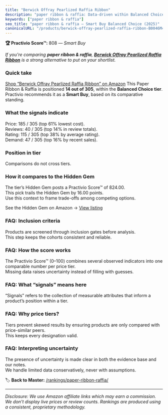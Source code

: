 ```yaml
---
title: "Berwick Offray Pearlized Raffia Ribbon"
description: "paper ribbon & raffia: Data-driven within Balanced Choice ranking using the Practivio Score™. Positioned by quality, value, demand, findability, momentum."
keywords: ["paper ribbon & raffia"]
seo_title: "paper ribbon & raffia — Smart Buy Balanced Choice (2025)"
canonicalURL: "/products/berwick-offray-pearlized-raffia-ribbon-B0046M4A18/"
---
```


**🏆 Practivio Score™:** 808 — _Smart Buy_


*If you're comparing **paper ribbon & raffia**, **[Berwick Offray Pearlized Raffia Ribbon](https://www.amazon.com/dp/B0046M4A18?tag=practivio-20)** is a strong alternative to put on your shortlist.*
### Quick take
[Shop “Berwick Offray Pearlized Raffia Ribbon” on Amazon](https://www.amazon.com/dp/B0046M4A18?tag=practivio-20)
This Paper Ribbon & Raffia is positioned **14 out of 305**, within the **Balanced Choice tier**.  
Practivio recommends it as a **Smart Buy**, based on its comparative standing.

### What the signals indicate
Price: 185 / 305 (top 61% lowest cost).  
Reviews: 40 / 305 (top 14% in review totals).  
Rating: 115 / 305 (top 38% by average rating).  
Demand: 47 / 305 (top 16% by recent sales).

### Position in tier
Comparisons do not cross tiers.

### How it compares to the Hidden Gem
The tier’s Hidden Gem posts a Practivio Score™ of 824.00.  
This pick trails the Hidden Gem by 16.00 points.  
Use this context to frame trade-offs among competing options.  

See the Hidden Gem on Amazon → [View listing](https://www.amazon.com/dp/B0D1K9L96S?tag=practivio-20)

### FAQ: Inclusion criteria
Products are screened through inclusion gates before analysis.  
This step keeps the cohorts consistent and reliable.

### FAQ: How the score works
The Practivio Score™ (0–100) combines several observed indicators into one comparable number per price tier.  
Missing data raises uncertainty instead of filling with guesses.

### FAQ: What “signals” means here
“Signals” refers to the collection of measurable attributes that inform a product’s position within a tier.

### FAQ: Why price tiers?
Tiers prevent skewed results by ensuring products are only compared with price-similar peers.  
This keeps every designation valid.

### FAQ: Interpreting uncertainty
The presence of uncertainty is made clear in both the evidence base and our notes.  
We handle limited data conservatively, never with assumptions.


🏷️ **Back to Master:** [/rankings/paper-ribbon-raffia/](/rankings/paper-ribbon-raffia/)

---
_Disclosure: We use Amazon affiliate links which may earn a commission. We don’t display live prices or review counts. Rankings are produced using a consistent, proprietary methodology._
